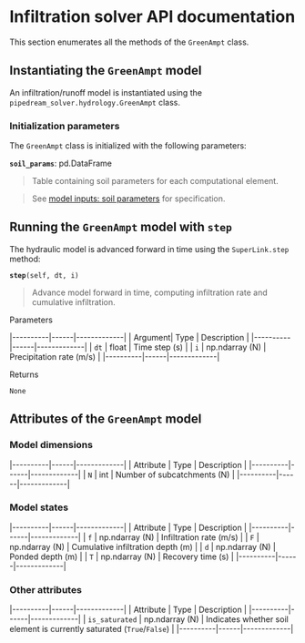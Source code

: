 # Infiltration solver API documentation

This section enumerates all the methods of the `GreenAmpt` class.

## Instantiating the `GreenAmpt` model

An infiltration/runoff model is instantiated using the `pipedream_solver.hydrology.GreenAmpt` class.

### Initialization parameters

The `GreenAmpt` class is initialized with the following parameters:

<b>`soil_params`</b>: pd.DataFrame
> Table containing soil parameters for each computational element.

> See [model inputs: soil parameters](/pipedream/model-inputs.html#soil-parameters) for specification.


## Running the `GreenAmpt` model with `step`

The hydraulic model is advanced forward in time using the `SuperLink.step` method:

<b>`step`</b>`(self, dt, i)`

> Advance model forward in time, computing infiltration rate and cumulative infiltration.

  Parameters

|----------|------|-------------|
| Argument| Type | Description |
|----------|------|-------------|
| `dt` | float | Time step (s) |
| `i` | np.ndarray (N) | Precipitation rate (m/s) |
|----------|------|-------------|

  Returns
  
  `None`


## Attributes of the `GreenAmpt` model

### Model dimensions

|----------|------|-------------|
| Attribute | Type | Description |
|----------|------|-------------|
| `N`        | int  | Number of subcatchments (N) |
|----------|------|-------------|

### Model states

|----------|------|-------------|
| Attribute | Type | Description |
|----------|------|-------------|
| `f` | np.ndarray (N) | Infiltration rate (m/s) |
| `F` | np.ndarray (N) | Cumulative infiltration depth (m) |
| `d` | np.ndarray (N) | Ponded depth (m) |
| `T` | np.ndarray (N) | Recovery time (s) |
|----------|------|-------------|

### Other attributes

|----------|------|-------------|
| Attribute | Type | Description |
|----------|------|-------------|
| `is_saturated` | np.ndarray (N) | Indicates whether soil element is currently saturated (`True`/`False`) |
|----------|------|-------------|

